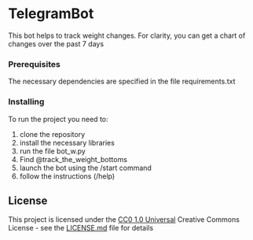 
# TelegramBot
This bot helps to track weight changes.
For clarity, you can get a chart of changes over the past 7 days

### Prerequisites

The necessary dependencies are specified in the file requirements.txt

### Installing

To run the project you need to:
1. clone the repository
2. install the necessary libraries
3. run the file bot_w.py
4. Find @track_the_weight_bottoms
5. launch the bot using the /start command
6. follow the instructions (/help)


## License

This project is licensed under the [CC0 1.0 Universal](LICENSE.md)
Creative Commons License - see the [LICENSE.md](LICENSE.md) file for
details
